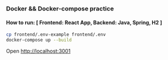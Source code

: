 ### Docker && Docker-compose practice

#### How to run: [ Frontend: React App, Backend: Java, Spring, H2 ]

```bash
cp frontend/.env-example frontend/.env
docker-compose up --build
```

Open <http://localhost:3001>
